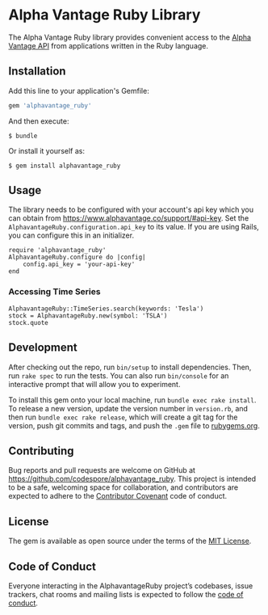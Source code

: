 # Alpha Vantage Ruby Library

The Alpha Vantage Ruby library provides convenient access to the [Alpha Vantage API](https://www.alphavantage.co/documentation/) from applications written in the Ruby language.

## Installation

Add this line to your application's Gemfile:

```ruby
gem 'alphavantage_ruby'
```

And then execute:

    $ bundle

Or install it yourself as:

    $ gem install alphavantage_ruby

## Usage

The library needs to be configured with your account's api key which you can obtain from https://www.alphavantage.co/support/#api-key.
Set the `AlphavantageRuby.configuration.api_key` to its value. If you are using Rails, you can configure this in an initializer.

```
require 'alphavantage_ruby'
AlphavantageRuby.configure do |config|
    config.api_key = 'your-api-key'
end
```
### Accessing Time Series

```
AlphavantageRuby::TimeSeries.search(keywords: 'Tesla')
stock = AlphavantageRuby.new(symbol: 'TSLA')
stock.quote
```
## Development

After checking out the repo, run `bin/setup` to install dependencies. Then, run `rake spec` to run the tests. You can also run `bin/console` for an interactive prompt that will allow you to experiment.

To install this gem onto your local machine, run `bundle exec rake install`. To release a new version, update the version number in `version.rb`, and then run `bundle exec rake release`, which will create a git tag for the version, push git commits and tags, and push the `.gem` file to [rubygems.org](https://rubygems.org).

## Contributing

Bug reports and pull requests are welcome on GitHub at https://github.com/codespore/alphavantage_ruby. This project is intended to be a safe, welcoming space for collaboration, and contributors are expected to adhere to the [Contributor Covenant](http://contributor-covenant.org) code of conduct.

## License

The gem is available as open source under the terms of the [MIT License](https://opensource.org/licenses/MIT).

## Code of Conduct

Everyone interacting in the AlphavantageRuby project’s codebases, issue trackers, chat rooms and mailing lists is expected to follow the [code of conduct](https://github.com/codespore/alphavantage_ruby/blob/master/CODE_OF_CONDUCT.md).
